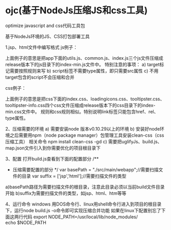 ojc(基于NodeJs压缩JS和css工具)
===

optimize javascript and css代码工具包

基于NodeJs环境的JS、CSS打包部署工具

1.jsp、html文件中编写格式
js例子：
<!-- target="/resources/release/js/index-min.js" {{{ -->
<script src="/resources/front/js/app/utils.js"></script>
<script src="/resources/front/js/app/common.js"></script>
<script src="/resources/front/js/app/index.js"></script>
<!-- }}} -->
上面例子的意思是把app下面的utils.js、common.js、index.js三个js文件压缩成release版本下的js目录下的index-min.js文件中。
特别注意的事项：
a) target标记需要按照规则来写
b) script标签不需要type属性，即只需要src属性
c) 不用target包含的script不会压缩和合并

css例子：
<!-- target="/resources/release/css/index-min.css" {{{ -->
<link href="/resources/front/css/index.css" rel="stylesheet" type="text/css"/>
<link href="/resources/front/css/loadingicons.css" rel="stylesheet" type="text/css"/>
<link href="/resources/front/js/plugin/tooltipster/css/tooltipster.css" rel="stylesheet" type="text/css"/>
<link href="/resources/front/js/plugin/tooltipster/css/themes/tooltipster-info.css" rel="stylesheet" type="text/css"/>
<!-- }}} -->
上面例子的意思是把css下面的index.css、loadingicons.css、tooltipster.css、tooltipster-info.css四个css文件压缩成release版本下的css目录下的index-min.css文件中。
规则和css规则相似。特别说明link标签只能包含href、rel、type属性。

2、压缩需要的环境
a) 需要安装node 版本v0.10.29以上的环境
b) 安装好node环境之后需要用npm（node package manager）包管理工具安装clean-css（css压缩工具）
   相关命令 npm install clean-css -gd
c) 需要把uglifyJs、build.js、map.json文件引入到你需要优化的项目根目录下

3、配置
打开build.js查看到下面的配置部分
/**
* 压缩需要配置的部分
*/
var basePath = "./src/main/webapp";//需要扫描文件的目录
var suffix = ['jsp','html'];//需要扫描文件的类型

a)basePath路径为需要扫描文件的根目录，注意此目录必须以当前build文件目录开始
b)suffix为需要扫描文件的类型，如jsp、html、htm等等

4、运行命令
windows 用DOS命令行、linux用shell命令行进入到项目的根目录下，运行node build.js -o命令即可实现压缩合并功能
如果在linux下配置别忘了下面这两行代码
export NODE_PATH=/usr/local/lib/node_modules/  
echo $NODE_PATH


